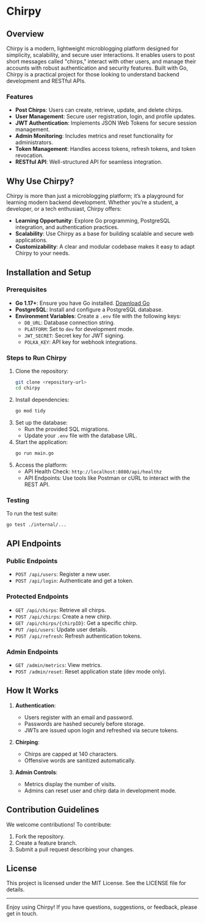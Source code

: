 # Chirpy

## Overview

Chirpy is a modern, lightweight microblogging platform designed for simplicity, scalability, and secure user interactions. It enables users to post short messages called "chirps," interact with other users, and manage their accounts with robust authentication and security features. Built with Go, Chirpy is a practical project for those looking to understand backend development and RESTful APIs.

### Features
- **Post Chirps**: Users can create, retrieve, update, and delete chirps.
- **User Management**: Secure user registration, login, and profile updates.
- **JWT Authentication**: Implements JSON Web Tokens for secure session management.
- **Admin Monitoring**: Includes metrics and reset functionality for administrators.
- **Token Management**: Handles access tokens, refresh tokens, and token revocation.
- **RESTful API**: Well-structured API for seamless integration.

## Why Use Chirpy?

Chirpy is more than just a microblogging platform; it’s a playground for learning modern backend development. Whether you’re a student, a developer, or a tech enthusiast, Chirpy offers:
- **Learning Opportunity**: Explore Go programming, PostgreSQL integration, and authentication practices.
- **Scalability**: Use Chirpy as a base for building scalable and secure web applications.
- **Customizability**: A clear and modular codebase makes it easy to adapt Chirpy to your needs.

## Installation and Setup

### Prerequisites
- **Go 1.17+**: Ensure you have Go installed. [Download Go](https://golang.org/dl/)
- **PostgreSQL**: Install and configure a PostgreSQL database.
- **Environment Variables**: Create a `.env` file with the following keys:
  - `DB_URL`: Database connection string.
  - `PLATFORM`: Set to `dev` for development mode.
  - `JWT_SECRET`: Secret key for JWT signing.
  - `POLKA_KEY`: API key for webhook integrations.

### Steps to Run Chirpy
1. Clone the repository:
   ```bash
   git clone <repository-url>
   cd chirpy
   ```
2. Install dependencies:
   ```bash
   go mod tidy
   ```
3. Set up the database:
   - Run the provided SQL migrations.
   - Update your `.env` file with the database URL.
4. Start the application:
   ```bash
   go run main.go
   ```
5. Access the platform:
   - API Health Check: `http://localhost:8080/api/healthz`
   - API Endpoints: Use tools like Postman or cURL to interact with the REST API.

### Testing
To run the test suite:
```bash
go test ./internal/...
```

## API Endpoints

### Public Endpoints
- `POST /api/users`: Register a new user.
- `POST /api/login`: Authenticate and get a token.

### Protected Endpoints
- `GET /api/chirps`: Retrieve all chirps.
- `POST /api/chirps`: Create a new chirp.
- `GET /api/chirps/{chirpID}`: Get a specific chirp.
- `PUT /api/users`: Update user details.
- `POST /api/refresh`: Refresh authentication tokens.

### Admin Endpoints
- `GET /admin/metrics`: View metrics.
- `POST /admin/reset`: Reset application state (dev mode only).

## How It Works

1. **Authentication**:
   - Users register with an email and password.
   - Passwords are hashed securely before storage.
   - JWTs are issued upon login and refreshed via secure tokens.

2. **Chirping**:
   - Chirps are capped at 140 characters.
   - Offensive words are sanitized automatically.

3. **Admin Controls**:
   - Metrics display the number of visits.
   - Admins can reset user and chirp data in development mode.

## Contribution Guidelines

We welcome contributions! To contribute:
1. Fork the repository.
2. Create a feature branch.
3. Submit a pull request describing your changes.

## License

This project is licensed under the MIT License. See the LICENSE file for details.

---

Enjoy using Chirpy! If you have questions, suggestions, or feedback, please get in touch.